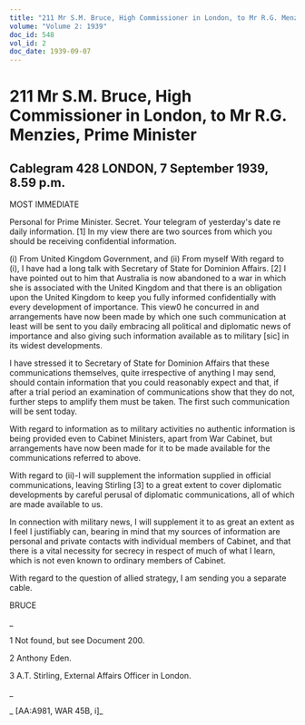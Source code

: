 ```yaml
---
title: "211 Mr S.M. Bruce, High Commissioner in London, to Mr R.G. Menzies, Prime Minister"
volume: "Volume 2: 1939"
doc_id: 548
vol_id: 2
doc_date: 1939-09-07
---
```


# 211 Mr S.M. Bruce, High Commissioner in London, to Mr R.G. Menzies, Prime Minister

## Cablegram 428 LONDON, 7 September 1939, 8.59 p.m.

MOST IMMEDIATE

Personal for Prime Minister. Secret. Your telegram of yesterday's date re daily information. [1] In my view there are two sources from which you should be receiving confidential information.

(i) From United Kingdom Government, and (ii) From myself With regard to (i), I have had a long talk with Secretary of State for Dominion Affairs. [2] I have pointed out to him that Australia is now abandoned to a war in which she is associated with the United Kingdom and that there is an obligation upon the United Kingdom to keep you fully informed confidentially with every development of importance. This view0 he concurred in and arrangements have now been made by which one such communication at least will be sent to you daily embracing all political and diplomatic news of importance and also giving such information available as to military [sic] in its widest developments.

I have stressed it to Secretary of State for Dominion Affairs that these communications themselves, quite irrespective of anything I may send, should contain information that you could reasonably expect and that, if after a trial period an examination of communications show that they do not, further steps to amplify them must be taken. The first such communication will be sent today.

With regard to information as to military activities no authentic information is being provided even to Cabinet Ministers, apart from War Cabinet, but arrangements have now been made for it to be made available for the communications referred to above.

With regard to (ii)-I will supplement the information supplied in official communications, leaving Stirling [3] to a great extent to cover diplomatic developments by careful perusal of diplomatic communications, all of which are made available to us.

In connection with military news, I will supplement it to as great an extent as I feel I justifiably can, bearing in mind that my sources of information are personal and private contacts with individual members of Cabinet, and that there is a vital necessity for secrecy in respect of much of what I learn, which is not even known to ordinary members of Cabinet.

With regard to the question of allied strategy, I am sending you a separate cable.

BRUCE

_

1 Not found, but see Document 200.

2 Anthony Eden.

3 A.T. Stirling, External Affairs Officer in London.

_

_ [AA:A981, WAR 45B, i]_

